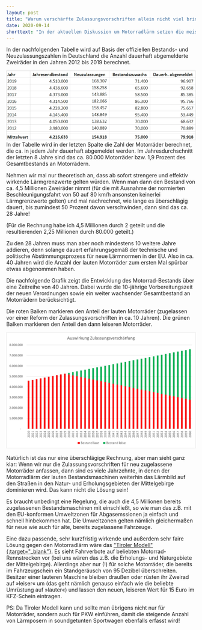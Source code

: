```yaml
---
layout: post
title: "Warum verschärfte Zulassungsvorschriften allein nicht viel bringen"
date: 2020-09-14
shorttext: "In der aktuellen Diskussion um Motorradlärm setzen die meisten Politiker auschließlich auf verschärfte Zulassungsvorschriften für Zweiräder. Das bringt aber nur sehr langfristig etwas. In dem nachfolgenden Beitrag wird anhand einer einfacher Rechnung aufgezeigt, dass es aufgrund des Bestandsschutzes und der langen 'Haltbarkeit' von nur saisonal und meist nur bei schönem Wochenendwetter gefahrenen Motorrädern Jahrzehnte dauert, bis die Mehrheit der lauten Fahrzeuge von den Straßen verschwinden."
---
```


In der nachfolgenden Tabelle wird auf Basis der offiziellen Bestands- und Neuzulassungszahlen in Deutschland die Anzahl dauerhaft abgemelderte Zweiräder in den Jahren 2012 bis 2019 berechnet.
<br /> 

<img src="/assets/images/zahlen.jpg" alt="Bestands- und Meldezahlen" title="" />

<br /> 
In der Tabelle wird in der letzten Spalte die Zahl der Motorräder berechnet, die ca. in jedem Jahr dauerhaft abgemeldet werden. Im Jahresdurchschnitt der letzten 8 Jahre sind das ca. 80.000 Motorräder bzw. 1,9 Prozent des Gesamtbestands an Motorrädern.

Nehmen wir mal nur theoretisch an, dass ab sofort strengere und effektiv wirkende Lärmgrenzwerte gelten würden. Wenn man dann den Bestand von ca. 4,5 Millionen Zweiräder nimmt (für die mit Ausnahme der normierten Beschleunigungsfahrt von 50 auf 80 km/h ansonsten keinerlei Lärmgrenzwerte gelten) und mal nachrechnet, wie lange es überschlägig dauert, bis zumindest 50 Prozent davon verschwinden, dann sind das ca. 28 Jahre! 

(Für die Rechnung habe ich 4,5 Millionen durch 2 geteilt und die resultierenden 2,25 Millionen durch 80.000 geteilt.)

Zu den 28 Jahren muss man aber noch mindestens 10 weitere Jahre addieren, denn solange dauert erfahrungsgemäß der technische und politische Abstimmungsprozess für neue Lärmnormen in der EU. Also in ca. 40 Jahren wird die Anzahl der lauten Motorräder zum ersten Mal spürbar etwas abgenommen haben.

Die nachfolgende Grafik zeigt die Entwicklung des Motorrad-Bestands über eine Zeitreihe von 40 Jahren. Dabei wurde die 10-jährige Vorbereitungszeit der neuen Verordnungen sowie ein weiter wachsender Gesamtbestand an Motorrädern berücksichtigt. 

Die roten Balken markieren den Anteil der lauten Motorräder (zugelassen vor einer Reform der Zulassungsvorschriften in ca. 10 Jahren). Die grünen Balken markieren den Anteil den dann leiseren Motorräder.

<img src="/assets/images/entwicklung.jpg" alt="Bestands- und Meldezahlen" title="" />

Natürlich ist das nur eine überschlägige Rechnung, aber man sieht ganz klar: Wenn wir nur die Zulassungsvorschriften für neu zugelassene Motorräder anfassen, dann sind es viele Jahrzehnte, in denen der Motorradlärm der lauten Bestandsmaschinen weiterhin das Lärmbild auf den Straßen in den Natur- und Erholungsgebieten der Mittelgebirge dominieren wird. Das kann nicht die Lösung sein! 

Es braucht unbedingt eine Regelung, die auch die 4,5 Millionen bereits zugelassenen Bestandsmaschinen mit einschließt, so wie man das z.B. mit den EU-konformen Umweltzonen für Abgasemssionen ja einfach und schnell hinbekommen hat. Die Umweltzonen gelten nämlich gleichermaßen für neue wie auch für alte, bereits zugelassene Fahrzeuge.

Eine dazu passende, sehr kurzfristig wirkende und außerdem sehr faire Lösung gegen den Motorradlärm wäre das <span style="text-decoration: underline;">["Tiroler Modell"](https://www.spiegel.de/auto/oesterreich-tirol-beschliesst-fahrverbote-fuer-laute-motorraeder-a-d049f6ac-9c2e-48b8-bb82-c4bb5190466d){:target="_blank"}</span>. Es sieht Fahrverbote auf beliebten Motorrad-Rennstrecken vor (bei uns wären das z.B. die Erholungs- und Naturgebiete der Mittelgebirge). Allerdings aber nur (!) für solche Motorräder, die bereits im Fahrzeugschein ein Standgeräusch von 95 Dezibel überschreiten. Besitzer einer lauteren Maschine bleiben draußen oder rüsten ihr Zweirad auf »leiser« um (das geht nämlich genauso einfach wie die beliebte Umrüstung auf »lauter«) und lassen den neuen, leiseren Wert für 15 Euro im KFZ-Schein eintragen.

PS: Da Tiroler Modell kann und sollte man übrigens nicht nur für Motorräder, sondern auch für PKW einführen, damit die steigende Anzahl von Lärmposern in soundgetunten Sportwagen ebenfalls erfasst wird!

